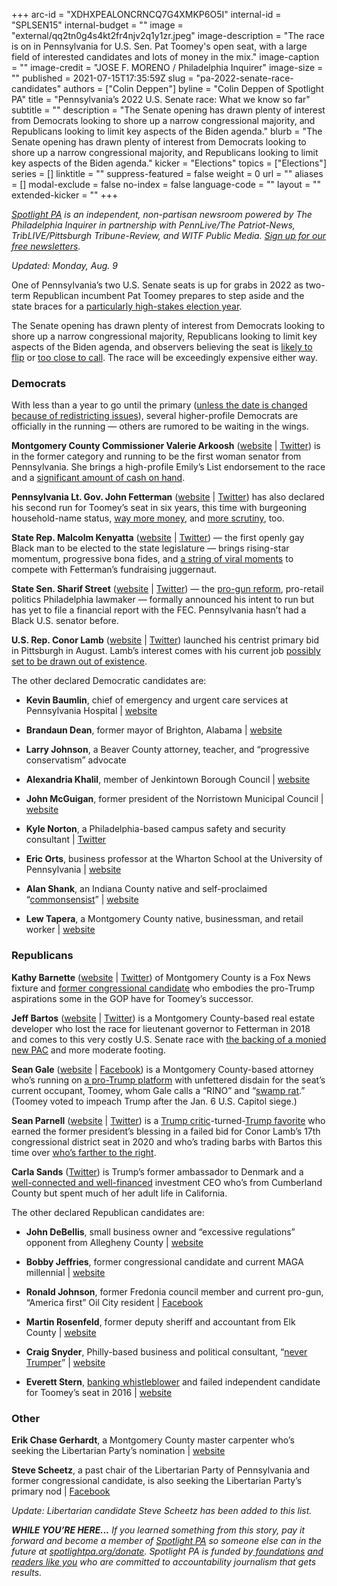 +++
arc-id = "XDHXPEALONCRNCQ7G4XMKP6O5I"
internal-id = "SPLSEN15"
internal-budget = ""
image = "external/qq2tn0g4s4kt2fr4njv2q1y1zr.jpeg"
image-description = "The race is on in Pennsylvania for U.S. Sen. Pat Toomey's open seat, with a large field of interested candidates and lots of money in the mix."
image-caption = ""
image-credit = "JOSE F. MORENO / Philadelphia Inquirer"
image-size = ""
published = 2021-07-15T17:35:59Z
slug = "pa-2022-senate-race-candidates"
authors = ["Colin Deppen"]
byline = "Colin Deppen of Spotlight PA"
title = "Pennsylvania’s 2022 U.S. Senate race: What we know so far"
subtitle = ""
description = "The Senate opening has drawn plenty of interest from Democrats looking to shore up a narrow congressional majority, and Republicans looking to limit key aspects of the Biden agenda."
blurb = "The Senate opening has drawn plenty of interest from Democrats looking to shore up a narrow congressional majority, and Republicans looking to limit key aspects of the Biden agenda."
kicker = "Elections"
topics = ["Elections"]
series = []
linktitle = ""
suppress-featured = false
weight = 0
url = ""
aliases = []
modal-exclude = false
no-index = false
language-code = ""
layout = ""
extended-kicker = ""
+++

<a href="https://www.spotlightpa.org/"><i>Spotlight PA</i></a><i> is an independent, non-partisan newsroom powered by The Philadelphia Inquirer in partnership with PennLive/The Patriot-News, TribLIVE/Pittsburgh Tribune-Review, and WITF Public Media. </i><a href="https://www.spotlightpa.org/newsletters"><i>Sign up for our free newsletters</i></a><i>.</i>

<i>Updated: Monday, Aug. 9</i>

One of Pennsylvania’s two U.S. Senate seats is up for grabs in 2022 as two-term Republican incumbent Pat Toomey prepares to step aside and the state braces for a <a href="https://www.spotlightpa.org/news/2021/06/pa-2020-governor-race-candidates/">particularly high-stakes election year</a>.

The Senate opening has drawn plenty of interest from Democrats looking to shore up a narrow congressional majority, Republicans looking to limit key aspects of the Biden agenda, and observers believing the seat is <a href="https://www.cnn.com/2021/07/05/politics/2022-senate-race-rankings-july/index.html">likely to flip</a> or <a href="https://cookpolitical.com/ratings/senate-race-ratings">too close to call</a>. The race will be exceedingly expensive either way.

<script src="https://www.spotlightpa.org/embed.js" async></script><div data-spl-embed-version="1" data-spl-src="https://www.spotlightpa.org/embeds/newsletter/"></div>

### Democrats

With less than a year to go until the primary (<a href="https://apnews.com/article/primary-elections-pennsylvania-elections-census-2020-house-elections-9c91a3caf8d761ede5bb456c6898e539">unless the date is changed because of redistricting issues</a>), several higher-profile Democrats are officially in the running — others are rumored to be waiting in the wings.

<b>Montgomery County Commissioner Valerie Arkoosh</b> (<a href="https://www.valarkoosh.com/">website</a> | <a href="https://twitter.com/ValArkooshPA">Twitter</a>) is in the former category and running to be the first woman senator from Pennsylvania. She brings a high-profile Emily’s List endorsement to the race and a <a href="https://www.politicspa.com/arkoosh-raises-over-1-million-in-q2/98587/">significant amount of cash on hand</a>.

<b>Pennsylvania Lt. Gov. John Fetterman</b> (<a href="https://johnfetterman.com/">website</a> | <a href="https://twitter.com/JohnFetterman">Twitter</a>) has also declared his second run for Toomey’s seat in six years, this time with burgeoning household-name status, <a href="https://whyy.org/articles/fetterman-dwarfs-competition-in-first-fundraising-numbers-for-pa-s-senate-race/">way more money</a>, and <a href="https://www.theroot.com/john-fetterman-has-had-eight-years-to-apologize-for-pul-1846249115">more scrutiny</a>, too.

<b>State Rep. Malcolm Kenyatta</b> (<a href="https://www.malcolmkenyatta.com/">website</a> | <a href="https://twitter.com/malcolmkenyatta">Twitter</a>) — the first openly gay Black man to be elected to the state legislature — brings rising-star momentum, progressive bona fides, and <a href="https://www.inquirer.com/politics/election/malcolm-kenyatta-gettysburg-democratic-pennsylvania-senate-race-20210713.html">a string of viral moments</a> to compete with Fetterman’s fundraising juggernaut.

<b>State Sen. Sharif Street</b> (<a href="https://streetforpa.com/">website</a> | <a href="https://twitter.com/streetforpa">Twitter</a>) — the <a href="https://whyy.org/articles/how-many-more-must-die-philly-lawmakers-plead-for-help-reducing-gun-violence/">pro-gun reform</a>, pro-retail politics Philadelphia lawmaker — formally announced his intent to run but has yet to file a financial report with the FEC. Pennsylvania hasn’t had a Black U.S. senator before.

<b>U.S. Rep. Conor Lamb</b> (<a href="https://conorlamb.com/" target="_blank">website</a> | <a href="https://twitter.com/ConorLambPA?s=20" target="_blank">Twitter</a>) launched his centrist primary bid in Pittsburgh in August. Lamb’s interest comes with his current job <a href="https://www.spotlightpa.org/news/2021/04/pa-us-house-seat-congressional-census-announcement-redistricting/">possibly set to be drawn out of existence</a>.

The other declared Democratic candidates are:

- <b>Kevin Baumlin</b>, chief of emergency and urgent care services at Pennsylvania Hospital | <a href="https://www.drbaumlinforpa.com/">website</a>

- <b>Brandaun Dean</b>, former mayor of Brighton, Alabama | <a href="http://brandaundean.com/">website</a>

- <b>Larry Johnson</b>, a Beaver County attorney, teacher, and “progressive conservatism” advocate 

- <b>Alexandria Khalil</b>, member of Jenkintown Borough Council | <a href="https://www.alexkhalilforussenate.com/home">website</a>

- <b>John McGuigan</b>, former president of the Norristown Municipal Council | <a href="https://www.mcguiganforpa.com/">website </a>

- <b>Kyle Norton</b>, a Philadelphia-based campus safety and security consultant | <a href="https://twitter.com/kylenortonpa?lang=en">Twitter</a>

- <b>Eric Orts</b>, business professor at the Wharton School at the University of Pennsylvania | <a href="https://www.friendsofericorts.com/">website </a>

- <b>Alan Shank</b>, an Indiana County native and self-proclaimed “<a href="https://twitter.com/shank_al">commonsensist</a>” | <a href="https://www.alshankforpa.com/">website </a>

- <b>Lew Tapera</b>, a Montgomery County native, businessman, and retail worker | <a href="https://www.lewforyou2022.com/">website </a>

<script src="https://www.spotlightpa.org/embed.js" async></script><div data-spl-embed-version="1" data-spl-src="https://www.spotlightpa.org/embeds/donate/"></div>

### Republicans

<b>Kathy Barnette</b> (<a href="https://barnetteforsenate.com/">website</a> | <a href="https://twitter.com/kathy4truth?lang=en">Twitter</a>) of Montgomery County is a Fox News fixture and <a href="https://www.buckscountycouriertimes.com/story/news/2020/11/02/madeleine-dean-kathy-barnette-4th-district-congress/6088489002/">former congressional candidate</a> who embodies the pro-Trump aspirations some in the GOP have for Toomey’s successor.

<b>Jeff Bartos</b> (<a href="https://jeffbartos.com/">website</a> | <a href="https://twitter.com/jeff_bartos">Twitter</a>) is a Montgomery County-based real estate developer who lost the race for lieutenant governor to Fetterman in 2018 and comes to this very costly U.S. Senate race with <a href="https://www.politico.com/news/2021/04/24/jeff-bartos-super-pac-pennsylvania-race-484531">the backing of a monied new PAC</a> and more moderate footing.

<b>Sean Gale</b> (<a href="https://www.galeforsenate.com/home.html">website</a> | <a href="https://www.facebook.com/sean.gale">Facebook</a>) is a Montgomery County-based attorney who’s running on <a href="https://www.inquirer.com/politics/election/joe-gale-2022-pennsylvania-governor-race-20210216.html">a pro-Trump platform</a> with unfettered disdain for the seat’s current occupant, Toomey, whom Gale calls a “RINO” and “<a href="https://www.facebook.com/sean.gale/posts/10219624235533019">swamp rat</a>.” (Toomey voted to impeach Trump after the Jan. 6 U.S. Capitol siege.)

<b>Sean Parnell</b> (<a href="https://parnellforsenate.com/">website</a> | <a href="https://twitter.com/SeanParnellUSA">Twitter</a>) is a <a href="https://www.pghcitypaper.com/pittsburgh/an-extensive-list-of-all-the-times-sean-parnell-criticized-donald-trump/Content?oid=19552160">Trump critic</a>-turned-<a href="https://www.politicspa.com/pa17-trump-endorses-parnell/93131/">Trump favorite</a> who earned the former president’s blessing in a failed bid for Conor Lamb’s 17th congressional district seat in 2020 and who’s trading barbs with Bartos this time over <a href="https://www.pghcitypaper.com/pittsburgh/gop-senate-candidate-jeff-bartos-donating-to-and-praised-democrats-in-past-challenger-sean-parnell-responds/Content?oid=19710517">who’s farther to the right</a>.

<b>Carla Sands</b> (<a href="https://twitter.com/CarlaHSands/status/1412416656903704584?ref_src=twsrc%5Etfw%7Ctwcamp%5Etweetembed%7Ctwterm%5E1412416656903704584%7Ctwgr%5E%7Ctwcon%5Es1_&ref_url=https%3A%2F%2Fwww.politicspa.com%2Fsands-launches-2022-senate-bid%2F98572%2F">Twitter</a>) is Trump’s former ambassador to Denmark and a <a href="https://triblive.com/news/pennsylvania/ex-ambassador-investment-ceo-carla-sands-seeks-pennsylvania-senate-seat/">well-connected and well-financed</a> investment CEO who’s from Cumberland County but spent much of her adult life in California.

The other declared Republican candidates are:

- <b>John DeBellis</b>, small business owner and “excessive regulations” opponent from Allegheny County | <a href="https://www.jdebellis4senate.com/">website </a>

- <b>Bobby Jeffries</b>, former congressional candidate and current MAGA millennial | <a href="https://secure.anedot.com/bobby-jeffries-for-us-senate/donate">website</a>

- <b>Ronald Johnson</b>, former Fredonia council member and current pro-gun, “America first” Oil City resident | <a href="https://www.facebook.com/Ron-Johnson-for-US-Senate-108709594762121">Facebook</a>

- <b>Martin Rosenfeld</b>, former deputy sheriff and accountant from Elk County | <a href="https://martinrosenfeld2022.com/index.html">website</a>

- <b>Craig Snyder</b>, Philly-based business and political consultant, “<a href="https://www.inquirer.com/politics/pennsylvania/craig-snyder-2022-pennsylvania-senate-race-20210203.html">never Trumper</a>” | <a href="https://craigsnyderexploratorycommittee.com/">website</a>

- <b>Everett Stern</b>, <a href="https://www.politicspa.com/businessman-and-famed-whistleblower-announces-2022-bid-for-senate/97434/">banking whistleblower</a> and failed independent candidate for Toomey’s seat in 2016 | <a href="http://brandaundean.com/">website</a>

### Other

<b>Erik Chase Gerhardt</b>, a Montgomery County master carpenter who’s seeking the Libertarian Party’s nomination | <a href="https://www.montcolp.org/candidates/state-wide/150-erik-chase-gerhardt">website</a>

<b>Steve Scheetz</b>, a past chair of the Libertarian Party of Pennsylvania and former congressional candidate, is also seeking the Libertarian Party’s primary nod | <a href="https://www.facebook.com/ScheetzForSenate/">Facebook</a>

<i>Update: Libertarian candidate Steve Scheetz has been added to this list.</i>

<i><b>WHILE YOU’RE HERE...</b></i><i> If you learned something from this story, pay it forward and become a member of </i><a href="https://www.spotlightpa.org/"><i>Spotlight PA</i></a><i> so someone else can in the future at </i><a href="http://spotlightpa.org/donate"><i>spotlightpa.org/donate</i></a><i>. Spotlight PA is funded by</i><a href="https://www.spotlightpa.org/support"><i> foundations</i></a><i> </i><a href="https://www.spotlightpa.org/support"><i>and readers like you</i></a><i> who are committed to accountability journalism that gets results.</i>
